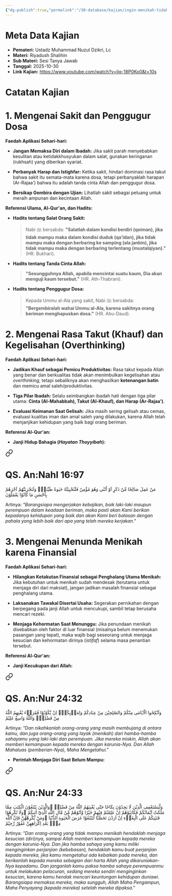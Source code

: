 ```yaml
---
{"dg-publish":true,"permalink":"/30-database/kajian/ingin-menikah-tidak-ada-dana/","tags":["kajian"]}
---
```





# Meta Data Kajian 
<div><ul class="dataview list-view-ul"><li><span><strong>Pemateri:</strong> Ustadz Muhammad Nuzul Dzikri, Lc</span></li><li><span><strong>Materi:</strong> Riyadush Shalihin</span></li><li><span><strong>Sub Materi:</strong> Sesi Tanya Jawab</span></li><li><span><strong>Tanggal:</strong> 2025-10-30</span></li><li><span><strong>Link Kajian:</strong> <a rel="noopener nofollow" class="external-link" href="https://www.youtube.com/watch?v=Ijq-18P0Ko0&amp;t=10s" target="_blank">https://www.youtube.com/watch?v=Ijq-18P0Ko0&amp;t=10s</a></span></li></ul></div>

# Catatan Kajian
# 1. Mengenai Sakit dan Penggugur Dosa

**Faedah Aplikasi Sehari-hari:**

- **Jangan Memaksa Diri dalam Ibadah:** Jika sakit parah menyebabkan kesulitan atau ketidakkhusyukan dalam salat, gunakan keringanan (rukhsah) yang diberikan syariat.
    
- **Perbanyak Harap dan Istighfar:** Ketika sakit, hindari dominasi rasa takut bahwa sakit itu semata-mata karena dosa, tetapi perbanyaklah harapan (Ar-Rajaa') bahwa itu adalah tanda cinta Allah dan penggugur dosa.
    
- **Bersikap Gembira dengan Ujian:** Lihatlah sakit sebagai peluang untuk meraih ampunan dan kecintaan Allah.
    

**Referensi Ulama, Al-Qur'an, dan Hadits:**

- **Hadits tentang Salat Orang Sakit:**
    
    > Nabi ﷺ bersabda: **"Salatlah dalam kondisi berdiri (qoiman), jika tidak mampu maka dalam kondisi duduk (qa’idan), jika tidak mampu maka dengan berbaring ke samping (ala janbin), jika tidak mampu maka dengan berbaring terlentang (mustalqiyan)."** (HR. Bukhari).
    
- **Hadits tentang Tanda Cinta Allah:**
    
    > **"Sesungguhnya Allah, apabila mencintai suatu kaum, Dia akan menguji kaum tersebut."** (HR. Ath-Thabrani).
    
- **Hadits tentang Penggugur Dosa:**
    
    > Kepada Ummu al-Ala yang sakit, Nabi ﷺ bersabda: **"Bergembiralah wahai Ummu al-Ala, karena sakitnya orang beriman menghapuskan dosa."** (HR. Abu-Daud).
    
# 2. Mengenai Rasa Takut (Khauf) dan Kegelisahan (Overthinking)

**Faedah Aplikasi Sehari-hari:**

- **Jadikan Khauf sebagai Pemicu Produktivitas:** Rasa takut kepada Allah yang benar dan berkualitas tidak akan menimbulkan kegelisahan atau _overthinking_, tetapi sebaliknya akan menghasilkan **ketenangan batin** dan memicu amal saleh/produktivitas.
    
- **Tiga Pilar Ibadah:** Selalu seimbangkan ibadah hati dengan tiga pilar utama: **Cinta (Al-Mahabbah), Takut (Al-Khauf), dan Harap (Ar-Rajaa')**.
    
- **Evaluasi Keimanan Saat Gelisah:** Jika masih sering gelisah atau cemas, evaluasi kualitas iman dan amal saleh yang dilakukan, karena Allah telah menjanjikan kehidupan yang baik bagi orang beriman.
    

**Referensi Al-Qur'an:**

- **Janji Hidup Bahagia (_Hayatan Thoyyibah_):**
    
<div class="transclusion internal-embed is-loaded"><a class="markdown-embed-link" href="/30-database/al-quran/all-surah/#qs-an-nahl-16-97" aria-label="Open link"><svg xmlns="http://www.w3.org/2000/svg" width="24" height="24" viewBox="0 0 24 24" fill="none" stroke="currentColor" stroke-width="2" stroke-linecap="round" stroke-linejoin="round" class="svg-icon lucide-link"><path d="M10 13a5 5 0 0 0 7.54.54l3-3a5 5 0 0 0-7.07-7.07l-1.72 1.71"></path><path d="M14 11a5 5 0 0 0-7.54-.54l-3 3a5 5 0 0 0 7.07 7.07l1.71-1.71"></path></svg></a><div class="markdown-embed">



# QS. An:Nahl 16:97
مَنْ عَمِلَ صَالِحًا مِّنْ ذَكَرٍ اَوْ اُنْثٰى وَهُوَ مُؤْمِنٌ فَلَنُحْيِيَنَّهٗ حَيٰوةً طَيِّبَةًۚ وَلَنَجْزِيَنَّهُمْ اَجْرَهُمْ بِاَحْسَنِ مَا كَانُوْا يَعْمَلُوْنَ  

Artinya: *"Barangsiapa mengerjakan kebajikan, baik laki-laki maupun perempuan dalam keadaan beriman, maka pasti akan Kami berikan kepadanya kehidupan yang baik dan akan Kami beri balasan dengan pahala yang lebih baik dari apa yang telah mereka kerjakan."*



</div></div>

    

# 3. Mengenai Menunda Menikah karena Finansial

**Faedah Aplikasi Sehari-hari:**

- **Hilangkan Ketakutan Finansial sebagai Penghalang Utama Menikah:** Jika kebutuhan untuk menikah sudah mendesak (terutama untuk menjaga diri dari maksiat), jangan jadikan masalah finansial sebagai penghalang utama.
    
- **Laksanakan Tawakal Disertai Usaha:** Segerakan pernikahan dengan berpegang pada janji Allah untuk mencukupi, sambil tetap berusaha mencari rezeki.
    
- **Menjaga Kehormatan Saat Menunggu:** Jika penundaan menikah disebabkan oleh faktor di luar finansial (misalnya belum menemukan pasangan yang tepat), maka wajib bagi seseorang untuk menjaga kesucian dan kehormatan dirinya (_istifaf_) selama masa penantian tersebut.

**Referensi Al-Qur'an:**

- **Janji Kecukupan dari Allah:**
    
<div class="transclusion internal-embed is-loaded"><a class="markdown-embed-link" href="/30-database/al-quran/all-surah/#qs-an-nur-24-32" aria-label="Open link"><svg xmlns="http://www.w3.org/2000/svg" width="24" height="24" viewBox="0 0 24 24" fill="none" stroke="currentColor" stroke-width="2" stroke-linecap="round" stroke-linejoin="round" class="svg-icon lucide-link"><path d="M10 13a5 5 0 0 0 7.54.54l3-3a5 5 0 0 0-7.07-7.07l-1.72 1.71"></path><path d="M14 11a5 5 0 0 0-7.54-.54l-3 3a5 5 0 0 0 7.07 7.07l1.71-1.71"></path></svg></a><div class="markdown-embed">



# QS. An:Nur 24:32
وَاَنْكِحُوا الْاَيَامٰى مِنْكُمْ وَالصّٰلِحِيْنَ مِنْ عِبَادِكُمْ وَاِمَاۤىِٕكُمْۗ اِنْ يَّكُوْنُوْا فُقَرَاۤءَ يُغْنِهِمُ اللّٰهُ مِنْ فَضْلِهٖۗ وَاللّٰهُ وَاسِعٌ عَلِيْمٌ 

Artinya: *"Dan nikahkanlah orang-orang yang masih membujang di antara kamu, dan juga orang-orang yang layak (menikah) dari hamba-hamba sahayamu yang laki-laki dan perempuan. Jika mereka miskin, Allah akan memberi kemampuan kepada mereka dengan karunia-Nya. Dan Allah Mahaluas (pemberian-Nya), Maha Mengetahui."*



</div></div>

    
- **Perintah Menjaga Diri Saat Belum Mampu:**
	
<div class="transclusion internal-embed is-loaded"><a class="markdown-embed-link" href="/30-database/al-quran/all-surah/#qs-an-nur-24-33" aria-label="Open link"><svg xmlns="http://www.w3.org/2000/svg" width="24" height="24" viewBox="0 0 24 24" fill="none" stroke="currentColor" stroke-width="2" stroke-linecap="round" stroke-linejoin="round" class="svg-icon lucide-link"><path d="M10 13a5 5 0 0 0 7.54.54l3-3a5 5 0 0 0-7.07-7.07l-1.72 1.71"></path><path d="M14 11a5 5 0 0 0-7.54-.54l-3 3a5 5 0 0 0 7.07 7.07l1.71-1.71"></path></svg></a><div class="markdown-embed">



# QS. An:Nur 24:33
وَلْيَسْتَعْفِفِ الَّذِيْنَ لَا يَجِدُوْنَ نِكَاحًا حَتّٰى يُغْنِيَهُمُ اللّٰهُ مِنْ فَضْلِهٖ ۗوَالَّذِيْنَ يَبْتَغُوْنَ الْكِتٰبَ مِمَّا مَلَكَتْ اَيْمَانُكُمْ فَكَاتِبُوْهُمْ اِنْ عَلِمْتُمْ فِيْهِمْ خَيْرًا وَّاٰتُوْهُمْ مِّنْ مَّالِ اللّٰهِ الَّذِيْٓ اٰتٰىكُمْ ۗوَلَا تُكْرِهُوْا فَتَيٰتِكُمْ عَلَى الْبِغَاۤءِ اِنْ اَرَدْنَ تَحَصُّنًا لِّتَبْتَغُوْا عَرَضَ الْحَيٰوةِ الدُّنْيَا ۗوَمَنْ يُّكْرِهْهُّنَّ فَاِنَّ اللّٰهَ مِنْۢ بَعْدِ اِكْرَاهِهِنَّ غَفُوْرٌ رَّحِيْمٌ

Artinya: *"Dan orang-orang yang tidak mampu menikah hendaklah menjaga kesucian (diri)nya, sampai Allah memberi kemampuan kepada mereka dengan karunia-Nya. Dan jika hamba sahaya yang kamu miliki menginginkan perjanjian (kebebasan), hendaklah kamu buat perjanjian kepada mereka, jika kamu mengetahui ada kebaikan pada mereka, dan berikanlah kepada mereka sebagian dari harta Allah yang dikaruniakan-Nya kepadamu. Dan janganlah kamu paksa hamba sahaya perempuanmu untuk melakukan pelacuran, sedang mereka sendiri menginginkan kesucian, karena kamu hendak mencari keuntungan kehidupan duniawi. Barangsiapa memaksa mereka, maka sungguh, Allah Maha Pengampun, Maha Penyayang (kepada mereka) setelah mereka dipaksa."*



</div></div>
